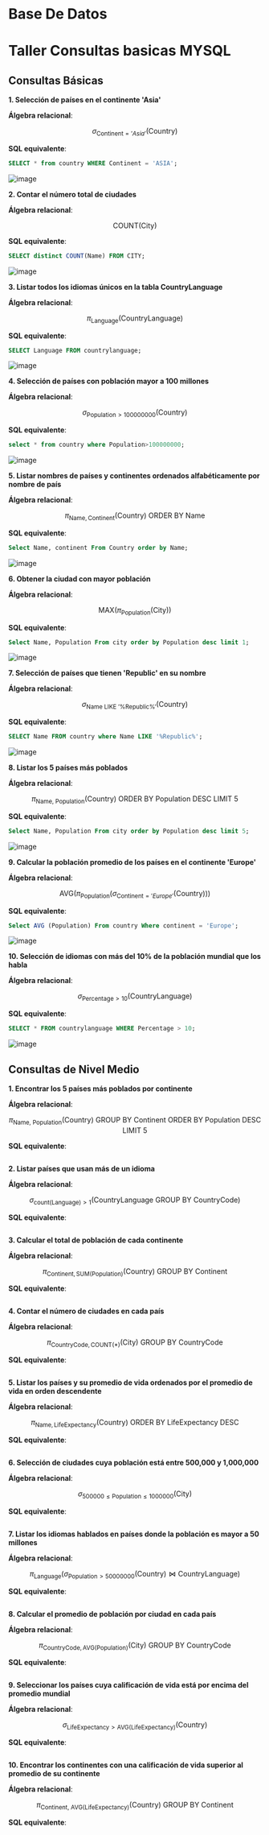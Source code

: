 # Base De Datos

# Taller Consultas basicas MYSQL

## Consultas Básicas

**1. Selección de países en el continente 'Asia'**

**Álgebra relacional**:

$$
\sigma_{\text{Continent} = 'Asia'}(\text{Country})
$$

**SQL equivalente**:

```sql
SELECT * from country WHERE Continent = 'ASIA';
```

![image](https://github.com/user-attachments/assets/cbf8aa53-326d-4f7e-84fe-1862e720de5c)


**2. Contar el número total de ciudades**

**Álgebra relacional**:  

$$
\text{COUNT}(\text{City})
$$

**SQL equivalente**:  
```sql
SELECT distinct COUNT(Name) FROM CITY; 
```

![image](https://github.com/user-attachments/assets/e00e986d-a6c6-4464-b93e-f82ef8de895b)

**3. Listar todos los idiomas únicos en la tabla CountryLanguage**

**Álgebra relacional**:  

$$
\pi_{\text{Language}}(\text{CountryLanguage})
$$

**SQL equivalente**:  
```sql
SELECT Language FROM countrylanguage;
```

![image](https://github.com/user-attachments/assets/2101dcea-5c52-40b2-8461-58fdf6c3fd1d)

**4. Selección de países con población mayor a 100 millones**

**Álgebra relacional**:  

$$
\sigma_{\text{Population} > 100000000}(\text{Country})
$$

**SQL equivalente**:  
```sql
select * from country where Population>100000000;
```

![image](https://github.com/user-attachments/assets/e948257e-264e-4a90-b211-717bcc95934e)

**5. Listar nombres de países y continentes ordenados alfabéticamente por nombre de país**

**Álgebra relacional**:  

$$
\pi_{\text{Name}, \text{Continent}}(\text{Country}) \text{ ORDER BY Name}
$$

**SQL equivalente**:  
```sql
Select Name, continent From Country order by Name; 
```

![image](https://github.com/user-attachments/assets/38aaae18-d183-4f53-a6f8-666f7fe44612)

**6. Obtener la ciudad con mayor población**

**Álgebra relacional**:  

$$
\text{MAX}(\pi_{\text{Population}}(\text{City}))
$$

**SQL equivalente**:  
```sql
Select Name, Population From city order by Population desc limit 1;
```
![image](https://github.com/user-attachments/assets/634b3771-2355-456d-8449-99edc523b359)


**7. Selección de países que tienen 'Republic' en su nombre**

**Álgebra relacional**:  

$$
\sigma_{\text{Name LIKE '%Republic%'}}(\text{Country})
$$

**SQL equivalente**:  
```sql
SELECT Name FROM country where Name LIKE '%Republic%';
```

![image](https://github.com/user-attachments/assets/9cedcd6b-2ac7-4d1e-8f09-2e110fea1cc9)


**8. Listar los 5 países más poblados**

**Álgebra relacional**:  

$$
\pi_{\text{Name, Population}}(\text{Country}) \text{ ORDER BY Population DESC LIMIT 5}
$$

**SQL equivalente**:  
```sql
Select Name, Population From city order by Population desc limit 5;
```

![image](https://github.com/user-attachments/assets/fb6f64ce-6071-4adb-97fa-7c3fd37c07d2)


**9. Calcular la población promedio de los países en el continente 'Europe'**

**Álgebra relacional**:  

$$
\text{AVG}(\pi_{\text{Population}}(\sigma_{\text{Continent} = 'Europe'}(\text{Country})))
$$

**SQL equivalente**:  
```sql
Select AVG (Population) From country Where continent = 'Europe';
```
![image](https://github.com/user-attachments/assets/aa7c73c9-d412-48e0-8e9e-d066643e284e)


**10. Selección de idiomas con más del 10% de la población mundial que los habla**

**Álgebra relacional**:  

$$
\sigma_{\text{Percentage} > 10}(\text{CountryLanguage})
$$

**SQL equivalente**:  
```sql
SELECT * FROM countrylanguage WHERE Percentage > 10;
```

![image](https://github.com/user-attachments/assets/c21df7ab-d191-4925-ba4a-e89a1af36ef5)

## Consultas de Nivel Medio

**1. Encontrar los 5 países más poblados por continente**

**Álgebra relacional**:  

$$
\pi_{\text{Name, Population}}(\text{Country}) \text{ GROUP BY Continent ORDER BY Population DESC LIMIT 5}
$$

**SQL equivalente**:  
```sql

```

**2. Listar países que usan más de un idioma**

**Álgebra relacional**:  

$$
\sigma_{\text{count(Language)} > 1}(\text{CountryLanguage GROUP BY CountryCode})
$$

**SQL equivalente**:  
```sql

```

**3. Calcular el total de población de cada continente**

**Álgebra relacional**:  

$$
\pi_{\text{Continent}, \text{SUM(Population)}}(\text{Country}) \text{ GROUP BY Continent}
$$

**SQL equivalente**:  
```sql

```

**4. Contar el número de ciudades en cada país**

**Álgebra relacional**:  

$$
\pi_{\text{CountryCode}, \text{COUNT(*)}}(\text{City}) \text{ GROUP BY CountryCode}
$$

**SQL equivalente**:  
```sql

```

**5. Listar los países y su promedio de vida ordenados por el promedio de vida en orden descendente**

**Álgebra relacional**:  

$$
\pi_{\text{Name}, \text{LifeExpectancy}}(\text{Country}) \text{ ORDER BY LifeExpectancy DESC}
$$

**SQL equivalente**:  
```sql

```

**6. Selección de ciudades cuya población está entre 500,000 y 1,000,000**

**Álgebra relacional**:  

$$
\sigma_{500000 \leq \text{Population} \leq 1000000}(\text{City})
$$

**SQL equivalente**:  
```sql

```

**7. Listar los idiomas hablados en países donde la población es mayor a 50 millones**

**Álgebra relacional**:  

$$
\pi_{\text{Language}}(\sigma_{\text{Population} > 50000000}(\text{Country}) \bowtie \text{CountryLanguage})
$$

**SQL equivalente**:  
```sql

```

**8. Calcular el promedio de población por ciudad en cada país**

**Álgebra relacional**:  

$$
\pi_{\text{CountryCode}, \text{AVG(Population)}}(\text{City}) \text{ GROUP BY CountryCode}
$$

**SQL equivalente**:  
```sql

```

**9. Seleccionar los países cuya calificación de vida está por encima del promedio mundial**

**Álgebra relacional**:  

$$
\sigma_{\text{LifeExpectancy} > \text{AVG(LifeExpectancy)}}(\text{Country})
$$

**SQL equivalente**:  
```sql

```

**10. Encontrar los continentes con una calificación de vida superior al promedio de su continente**

**Álgebra relacional**:  

$$
\pi_{\text{Continent, AVG(LifeExpectancy)}}(\text{Country}) \text{ GROUP BY Continent}
$$

**SQL equivalente**:  
```sql

```
